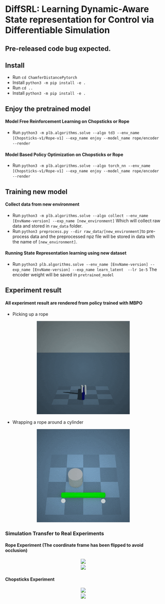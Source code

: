 # DiffSRL: Learning Dynamic-Aware State representation for Control via Differentiable Simulation
## Pre-released code bug expected.

## Install
 - Run `cd ChamferDistancePytorch`
 - Install `python3 -m pip install -e .`
 - Run `cd ..`
 - Install `python3 -m pip install -e .`

## Enjoy the pretrained model
#### Model Free Reinforcement Learning on Chopsticks or Rope
- Run `python3 -m plb.algorithms.solve --algo td3 --env_name [Chopsticks-v1/Rope-v1] --exp_name enjoy --model_name rope/encoder --render`
#### Model Based Policy Optimization on Chopsticks or Rope
- Run `python3 -m plb.algorithms.solve --algo torch_nn --env_name [Chopsticks-v1/Rope-v1] --exp_name enjoy --model_name rope/encoder --render`

## Training new model
#### Collect data from new environment
- Run `python3 -m plb.algorithms.solve --algo collect --env_name [EnvName-version] --exp_name [new_environment]` Which will collect raw data and stored in `raw_data` folder.
- Run `python3 preprocess.py --dir raw_data/[new_environment]`to pre-process data and the preprocessed npz file will be stored in data with the name of `[new_environment]`.
#### Running State Representation learning using new dataset
- Run `python3 plb.algorithms.solve --env_name [EnvName-version] --exp_name [EnvName-version] --exp_name learn_latent  --lr 1e-5` The encoder weight will be saved in `pretrained_model`

## Experiment result
#### All experiment result are rendered from policy trained with MBPO
- Picking up a rope

<div align="center">
<img width="300px" src="https://github.com/Ericcsr/DiffSRL/raw/mpi_dev_eric/Images/DiffSRL-chopsticks.gif"> 
</div>

- Wrapping a rope around a cylinder

<div align="center">
<img width="300px" src="https://github.com/Ericcsr/DiffSRL/raw/mpi_dev_eric/Images/DiffSRL-rope.gif"> 
</div>

### Simulation Transfer to Real Experiments
#### Rope Experiment (The coordinate frame has been flipped to avoid occlusion)
<div align="center">
<img width="300px" src="https://github.com/Ericcsr/DiffSRL/raw/main/Images/rope_sim.gif"> 
</div>
<div align="center">
<img width="300px" src="https://github.com/Ericcsr/DiffSRL/raw/main/Images/rope_real.gif"> 
</div>

#### Chopsticks Experiment
<div align="center">
<img width="300px" src="https://github.com/Ericcsr/DiffSRL/raw/main/Images/chopsticks_sim.gif"> 
</div>
<div align="center">
<img width="300px" src="https://github.com/Ericcsr/DiffSRL/raw/main/Images/chopsticks_real.gif"> 
</div>
